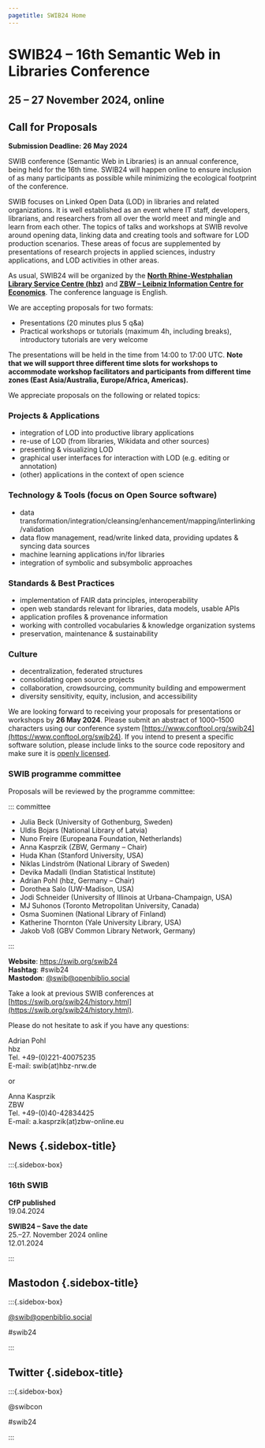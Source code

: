 ```yaml
---
pagetitle: SWIB24 Home
---
```


<div id="main">

# SWIB24 – 16th Semantic Web in Libraries Conference

## 25 – 27 November 2024, online

## Call for Proposals

**Submission Deadline: 26 May 2024**

SWIB conference (Semantic Web in Libraries) is an annual conference, being held
for the 16th time. SWIB24 will happen online to ensure inclusion of as many
participants as possible while minimizing the ecological footprint of the conference.

SWIB focuses on Linked Open Data (LOD) in libraries and related organizations.
It is well established as an event where IT staff, developers, librarians, and
researchers from all over the world meet and mingle and learn from each other.
The topics of talks and workshops at SWIB revolve around opening data, linking
data and creating tools and software for LOD production scenarios. These areas
of focus are supplemented by presentations of research projects in applied
sciences, industry applications, and LOD activities in other areas.

As usual, SWIB24 will be organized by the **[North Rhine-Westphalian Library
Service Centre (hbz)](https://www.hbz-nrw.de/)** and **[ZBW – Leibniz Information Centre for
Economics](https://www.zbw.eu/en)**. The conference language is
English.

We are accepting proposals for two formats:

- Presentations (20 minutes plus 5 q&a)
- Practical workshops or tutorials (maximum 4h, including breaks), introductory tutorials are very welcome

The presentations will be held in the time from 14:00 to 17:00 UTC. **Note that we will support three different time slots for workshops to accommodate workshop facilitators and participants from different time zones (East Asia/Australia, Europe/Africa, Americas).**

We appreciate proposals on the following or related topics:

### Projects & Applications

* integration of LOD into productive library applications
* re-use of LOD (from libraries, Wikidata and other sources)
* presenting & visualizing LOD
* graphical user interfaces for interaction with LOD (e.g. editing or annotation)
* (other) applications in the context of open science

### Technology & Tools (focus on Open Source software)

* data transformation/integration/cleansing/enhancement/mapping/interlinking/validation
* data flow management, read/write linked data, providing updates & syncing data sources
* machine learning applications in/for libraries
* integration of symbolic and subsymbolic approaches

### Standards & Best Practices

* implementation of FAIR data principles, interoperability
* open web standards relevant for libraries, data models, usable APIs
* application profiles & provenance information
* working with controlled vocabularies & knowledge organization systems
* preservation, maintenance & sustainability

### Culture

* decentralization, federated structures
* consolidating open source projects
* collaboration, crowdsourcing, community building and empowerment
* diversity sensitivity, equity, inclusion, and accessibility

We are looking forward to receiving your proposals for presentations or
workshops by **26 May 2024**. Please submit an abstract of 1000–1500
characters using our conference system
[https://www.conftool.org/swib24](https://www.conftool.org/swib24). If you
intend to present a specific software solution, please include links to the
source code repository and make sure it is [openly
licensed](https://opensource.org/licenses).


### SWIB programme committee

Proposals will be reviewed by the programme committee:

::: committee

* Julia Beck (University of Gothenburg, Sweden)
* Uldis Bojars (National Library of Latvia)
* Nuno Freire (Europeana Foundation, Netherlands)
* Anna Kasprzik (ZBW, Germany – Chair)
* Huda Khan (Stanford University, USA)
* Niklas Lindström (National Library of Sweden)
* Devika Madalli (Indian Statistical Institute)
* Adrian Pohl (hbz, Germany – Chair)
* Dorothea Salo (UW-Madison, USA)
* Jodi Schneider (University of Illinois at Urbana-Champaign, USA)
* MJ Suhonos (Toronto Metropolitan University, Canada)
* Osma Suominen (National Library of Finland)
* Katherine Thornton (Yale University Library, USA)
* Jakob Voß (GBV Common Library Network, Germany)

:::


**Website**: https://swib.org/swib24 \
**Hashtag**: #swib24\
**Mastodon**: [\@swib@openbiblio.social](https://openbiblio.social/@swib)

Take a look at previous SWIB conferences at
[https://swib.org/swib24/history.html](https://swib.org/swib24/history.html).

Please do not hesitate to ask if you have any questions:


Adrian Pohl\
hbz\
Tel. +49-(0)221-40075235\
E-mail: swib(at)hbz-nrw.de

or

Anna Kasprzik\
ZBW\
Tel. +49-(0)40-42834425\
E-mail: a.kasprzik(at)zbw-online.eu


</div>

<div id="sidebar">

## News {.sidebox-title}

:::{.sidebox-box}

### 16th SWIB

**CfP published**\
19.04.2024

**SWIB24 – Save the date**\
25.–27. November 2024 online\
12.01.2024



:::


## Mastodon {.sidebox-title}

:::{.sidebox-box}

[\@swib@openbiblio.social](https://openbiblio.social/@swib)

#swib24

:::

## Twitter {.sidebox-title}

:::{.sidebox-box}

@swibcon

#swib24

:::

</div>



